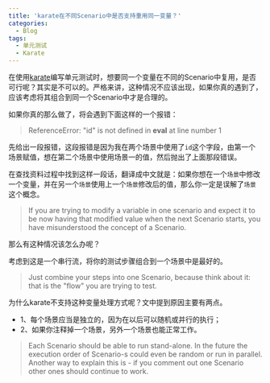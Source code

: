 ```yaml
---
title: 'karate在不同Scenario中是否支持重用同一变量？'
categories:
  - Blog
tags:
  - 单元测试
  - Karate
---
```


在使用[karate](https://github.com/karatelabs/karate)编写单元测试时，想要同一个变量在不同的Scenario中复用，是否可行呢？其实是不可以的。严格来讲，这种情况不应该出现，如果你真的遇到了，应该考虑将其组合到同一个Scenario中才是合理的。

<!--more-->

如果你真的那么做了，将会遇到下面这样的一个报错：

> ReferenceError: "id" is not defined in **eval** at line number 1

先给出一段报错，这段报错是因为我在两个场景中使用了`id`这个字段，由第一个场景赋值，想在第二个场景中使用场景一的值，然后抛出了上面那段错误。

在查找资料过程中找到这样一段话，翻译成中文就是：如果你想在一个`场景`中修改一个变量，并在另一个`场景`使用上一个`场景`修改后的值，那么你一定是误解了`场景`这个概念。

> If you are trying to modify a variable in one scenario and expect it to be now having that modified value when the next Scenario starts, you have misunderstood the concept of a Scenario.

那么有这种情况该怎么办呢？

考虑到这是一个串行流，将你的测试步骤组合到一个场景中是最好的。

> Just combine your steps into one Scenario, because think about it: that is the "flow" you are trying to test.

为什么karate不支持这种变量处理方式呢？文中提到原因主要有两点。
- 1、每个场景应当是独立的，因为在以后可以随机或并行的执行；
- 2、如果你注释掉一个场景，另外一个场景也能正常工作。

> Each Scenario should be able to run stand-alone. In the future the execution order of Scenario-s could even be random or run in parallel.
Another way to explain this is - if you comment out one Scenario other ones should continue to work.